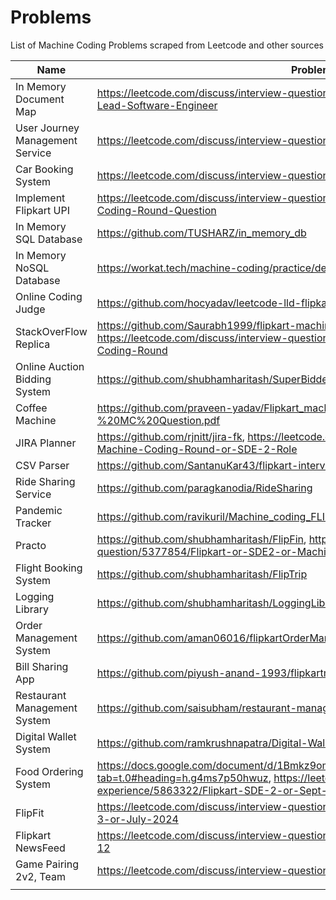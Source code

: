 # Problems

List of Machine Coding Problems scraped from Leetcode and other sources


| Name                            | Problem Statement                                                                                                                                                                                                      | Solution | Level  |
| ------------------------------- | ---------------------------------------------------------------------------------------------------------------------------------------------------------------------------------------------------------------------- | -------- | ------ |
| In Memory Document Map          | https://leetcode.com/discuss/interview-question/5973190/Razorpay-Interview-Experience-for-Lead-Software-Engineer                                                                                                       |          | Medium |
| User Journey Management Service | https://leetcode.com/discuss/interview-question/5906754/PhonePe-LLD                                                                                                                                                    |          |        |
| Car Booking System              | https://leetcode.com/discuss/interview-question/5818864/Uber-SDE2-Interview-Onsite                                                                                                                                     |          |        |
| Implement Flipkart UPI          | https://leetcode.com/discuss/interview-question/5814997/Flipkart-or-SDE-3-or-Maching-Coding-Round-Question                                                                                                             |          |        |
| In Memory SQL Database          | https://github.com/TUSHARZ/in_memory_db                                                                                                                                                                                |          |        |
| In Memory NoSQL Database        | https://workat.tech/machine-coding/practice/design-key-value-store-6gz6cq124k65                                                                                                                                        |          |        |
| Online Coding Judge             | https://github.com/hocyadav/leetcode-lld-flipkart-coding-blox                                                                                                                                                          |          |        |
| StackOverFlow Replica           | https://github.com/Saurabh1999/flipkart-machine-coding/tree/main/flipkart-overflow, https://leetcode.com/discuss/interview-question/5434614/Flipkart-or-SDE-2-or-Machine-Coding-Round                                  |          |        |
| Online Auction Bidding System   | https://github.com/shubhamharitash/SuperBidder                                                                                                                                                                         |          |        |
| Coffee Machine                  | https://github.com/praveen-yadav/Flipkart_machineCoding/blob/main/Coffee%20Machine%20-%20MC%20Question.pdf                                                                                                             |          |        |
| JIRA Planner                    | https://github.com/rjnitt/jira-fk, https://leetcode.com/discuss/interview-question/5961562/Flipkart-Machine-Coding-Round-or-SDE-2-Role                                                                                                                                                                                      |          |        |
| CSV Parser                      | https://github.com/SantanuKar43/flipkart-interview-parser                                                                                                                                                              |          |        |
| Ride Sharing Service            | https://github.com/paragkanodia/RideSharing                                                                                                                                                                            |          |        |
| Pandemic Tracker                | https://github.com/ravikuril/Machine_coding_FLIPKART?tab=readme-ov-file#pandemic-tracker                                                                                                                               |          |        |
| Practo                          | https://github.com/shubhamharitash/FlipFin, https://leetcode.com/discuss/interview-question/5377854/Flipkart-or-SDE2-or-Machine-Coding-Round                                                                                                                                                                             |          |        |
| Flight Booking System           | https://github.com/shubhamharitash/FlipTrip                                                                                                                                                                            |          |        |
| Logging Library                 | https://github.com/shubhamharitash/LoggingLibrary-SLF4J                                                                                                                                                                |          |        |
| Order Management System         | https://github.com/aman06016/flipkartOrderManagementSystem                                                                                                                                                             |          |        |
| Bill Sharing App                | https://github.com/piyush-anand-1993/flipkartmachinecodebillsharingapp                                                                                                                                                 |          |        |
| Restaurant Management System    | https://github.com/saisubham/restaurant-management                                                                                                                                                                     |          |        |
| Digital Wallet System           | https://github.com/ramkrushnapatra/Digital-Wallet-Design-                                                                                                                                                              |          |        |
| Food Ordering System            | https://docs.google.com/document/d/1Bmkz9omByHqVvwU45cvkBRSwJAPKw9yaDsRlEnCg_lg/edit?tab=t.0#heading=h.g4ms7p50hwuz, https://leetcode.com/discuss/interview-experience/5863322/Flipkart-SDE-2-or-Sept-2024-or-Rejected |          |        |
| FlipFit                         | https://leetcode.com/discuss/interview-question/5652014/Flipkart-or-Machine-Coding-or-SDE-3-or-July-2024                                                                                                               |          |        |
| Flipkart NewsFeed               | https://leetcode.com/discuss/interview-question/5011123/Flipkart-SDE-2-Machine-Coding-April-12                                                                                                                         |          |        |
| Game Pairing 2v2, Team          | https://leetcode.com/discuss/interview-question/5072761/Flipkart-Machine-Coding-or-SDE3                                                                                                                                |          |        |
|                                 |                                                                                                                                                                                                                        |          |        |